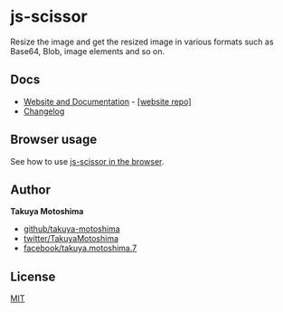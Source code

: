 # js-scissor

Resize the image and get the resized image in various formats such as Base64, Blob, image elements and so on.

## Docs

* <a href="https://takuya-motoshima.github.io/js-scissor/" target="_blank">Website and Documentation</a> - <a href="https://github.com/takuya-motoshima/js-scissor" target="_blank">[website repo]</a>
* <a href="https://github.com/takuya-motoshima/js-scissor/blob/master/CHANGELOG.md" target="_blank">Changelog</a>

## Browser usage
See how to use [js-scissor in the browser](https://github.com/takuya-motoshima/js-scissor/tree/master/examples).

## Author

**Takuya Motoshima**

* [github/takuya-motoshima](https://github.com/takuya-motoshima)
* [twitter/TakuyaMotoshima](https://twitter.com/TakuyaMotoshima)
* [facebook/takuya.motoshima.7](https://www.facebook.com/takuya.motoshima.7)

## License

[MIT](LICENSE)